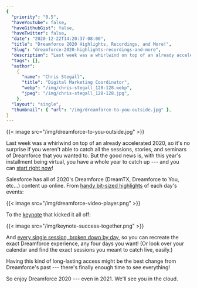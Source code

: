 ```yaml
---
{
  "priority": "0.5",
  "haveYoutube": false,
  "haveGithubGist": false,
  "haveTwitter": false,
  "date": "2020-12-22T14:20:37-08:00",
  "title": "Dreamforce 2020 Highlights, Recordings, and More!",
  "Slug": "dreamforce-2020-highlights-recordings-and-more",
  "description": "Last week was a whirlwind on top of an already accelerated 2020, so it’s no surprise if you weren’t able to catch all the sessions…",
  "tags": [],
  "author":
    {
      "name": "Chris Stegall",
      "title": "Digital Marketing Coordinator",
      "webp": "/img/chris-stegall_128-128.webp",
      "jpeg": "/img/chris-stegall_128-128.jpg",
    },
  "layout": "single",
  "thumbnail": { "url": "/img/dreamforce-to-you-outside.jpg" },
}
---
```


{{< image src="/img/dreamforce-to-you-outside.jpg" >}}

Last week was a whirlwind on top of an already accelerated 2020, so it's no surprise if you weren't able to catch all the sessions, stories, and seminars of Dreamforce that you wanted to. But the good news is, with this year's installment being virtual, you have a whole year to catch up --- and you can [start right now](https://www.salesforce.com/dreamforce/)!

Salesforce has all of 2020's Dreamforce (DreamTX, Dreamforce to You, etc...) content up online. From [handy bit-sized highlights](https://www.salesforce.com/dreamforce/) of each day's events:

{{< image src="/img/dreamforce-video-player.png" >}}

To the [keynote](https://www.salesforce.com/dreamforce/) that kicked it all off:

{{< image src="/img/keynote-success-together.png" >}}

And [every single session, broken down by day](https://trailblazer.salesforce.com/sessions?eventId=a1Q4V00002DWxkY#/sessions), so you can recreate the exact Dreamforce experience, any four days you want! (Or look over your calendar and find the exact sessions you meant to catch live, easily.)

Having this kind of long-lasting access might be the best change from Dreamforce's past --- there's finally enough time to see everything!

So enjoy Dreamforce 2020 --- even in 2021. We'll see you in the cloud.
